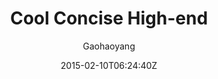 ---
title: "Cool Concise High-end"
github: https://github.com/Gaohaoyang/gaohaoyang.github.io
demo: https://gaohaoyang.github.io/
author: Gaohaoyang
ssg:
  - Jekyll
cms:
  - No Cms
date: 2015-02-10T06:24:40Z
github_branch: master
description: "blog & blog theme🤘"
stale: true
---